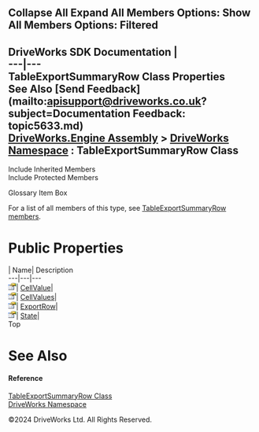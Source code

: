       

 Collapse All Expand All  Members Options: Show All  Members Options: Filtered   
---  
DriveWorks SDK Documentation  |   
---|---  
TableExportSummaryRow Class Properties   
See Also [Send Feedback](mailto:apisupport@driveworks.co.uk?subject=Documentation Feedback: topic5633.md)  
[DriveWorks.Engine Assembly](topic2156.md) > [DriveWorks Namespace](topic2159.md) : TableExportSummaryRow Class  
---  
  
Include Inherited Members    
Include Protected Members    


Glossary Item Box

For a list of all members of this type, see [TableExportSummaryRow members](topic5634.md).

# Public Properties

| Name| Description  
---|---|---  
![Public Property](dotnetimages/publicProperty.gif)| [CellValue](topic5639.md)|   
![Public Property](dotnetimages/publicProperty.gif)| [CellValues](topic5640.md)|   
![Public Property](dotnetimages/publicProperty.gif)| [ExportRow](topic5641.md)|   
![Public Property](dotnetimages/publicProperty.gif)| [State](topic5642.md)|   
Top

# See Also

#### Reference

[TableExportSummaryRow Class](topic5633.md)   
[DriveWorks Namespace](topic2159.md)

©2024 DriveWorks Ltd. All Rights Reserved.
